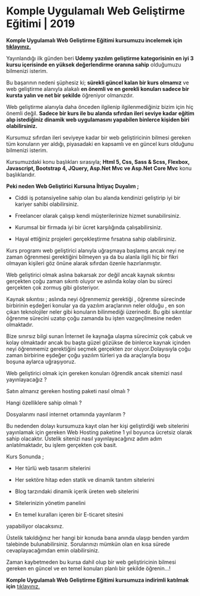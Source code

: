 # Komple Uygulamalı Web Geliştirme Eğitimi | 2019

**Komple Uygulamalı Web Geliştirme Eğitimi kursumuzu incelemek için [tıklayınız.](https://www.udemy.com/course/komple-web-developer-kursu/?referralCode=5D4498D410A2750305C1 "tıklayınız.")**

Yayınlandığı ilk günden beri **Udemy yazılım geliştirme kategorisinin en iyi 3 kursu içerisinde en yüksek değerlendirme oranına sahip** olduğumuzu bilmenizi isterim.

Bu başarının nedeni şüphesiz ki; **sürekli güncel kalan bir kurs olmamız** ve web geliştirme alanıyla alakalı **en önemli ve en gerekli konuları sadece bir kursta yalın ve net bir şekilde** öğreniyor olmanızdır.

Web geliştirme alanıyla daha önceden ilgilenip ilgilenmediğiniz bizim için hiç önemli değil. **Sadece bir kurs ile bu alanda sıfırdan ileri seviye kadar eğitim alıp istediğiniz dinamik web uygulamasını yapabilen binlerce kişiden biri olabilirsiniz.**

Kursumuz sıfırdan ileri seviyeye kadar bir web geliştiricinin bilmesi gereken tüm konuların yer aldığı, piyasadaki en kapsamlı ve en güncel kurs olduğunu bilmenizi isterim.

Kursumuzdaki konu başlıkları sırasıyla; **Html 5, Css, Sass & Scss, Flexbox, Javascript, Bootstrap 4, JQuery, Asp.Net Mvc ve Asp.Net Core Mvc** konu başlıklarıdır.

**Peki neden Web Geliştirici Kursuna İhtiyaç Duyalım ;**

- Ciddi iş potansiyeline sahip olan bu alanda kendinizi geliştirip iyi bir kariyer sahibi olabilirsiniz.

- Freelancer olarak çalışıp kendi müşterilerinize hizmet sunabilirsiniz.

- Kurumsal bir firmada iyi bir ücret karşılığında çalışabilirsiniz.

- Hayal ettiğiniz projeleri gerçekleştirme fırsatına sahip olabilirsiniz.

Kurs programı web geliştirici alanıyla uğraşmaya başlamış ancak neyi ne zaman öğrenmesi gerektiğini bilmeyen ya da bu alanla ilgili hiç bir fikri olmayan kişileri göz önüne alarak sıfırdan özenle hazırlanmıştır.

Web geliştirici olmak aslına bakarsak zor değil ancak kaynak sıkıntısı gerçekten çoğu zaman sıkıntı oluyor ve aslında kolay olan bu süreci gerçekten çok zormuş gibi gösteriyor.

Kaynak sıkıntısı ; aslında neyi öğrenmemiz gerektiği , öğrenme sürecinde birbirinin eşdeğeri konular ya da yazılım araçlarının neler olduğu , en son çıkan teknolojiler neler gibi konuların bilinmediği üzerinedir. Bu gibi sıkıntılar öğrenme sürecini uzatıp çoğu zamanda bu işten vazgeçilmesine neden olmaktadır.

Bize sınırsız bilgi sunan İnternet ile kaynağa ulaşma sürecimiz çok çabuk ve kolay olmaktadır ancak bu başta güzel gözükse de binlerce kaynak içinden neyi öğrenmemiz gerektiğini seçmek gerçekten zor oluyor.Dolayısıyla çoğu zaman birbirine eşdeğer çoğu yazılım türleri ya da araçlarıyla boşu boşuna aylarca uğraşıyoruz.

Web geliştirici olmak için gereken konuları öğrendik ancak sitemizi nasıl yayınlayacağız ? 

Satın almanız gereken hosting paketi nasıl olmalı ?

Hangi özelliklere sahip olmalı ?

Dosyalarımı nasıl internet ortamında yayınlarım ?

Bu nedenden dolayı kursumuza kayıt olan her kişi geliştirdiği web sitelerini yayınlamak için gereken Web Hosting paketine 1 yıl boyunca ücretsiz olarak sahip olacaktır. Üstelik sitenizi nasıl yayınlayacağınız adım adım anlatılmaktadır, bu işlem gerçekten çok basit.

Kurs Sonunda ;

- Her türlü web tasarım sitelerini

- Her sektöre hitap eden statik ve dinamik tanıtım sitelerini

- Blog tarzındaki dinamik içerik üreten web sitelerini

- Sitelerinizin yönetim panelini

- En temel kuralları içeren bir E-ticaret sitesini

yapabiliyor olacaksınız.

Üstelik takıldığınız her hangi bir konuda bana anında ulaşıp benden yardım talebinde bulunabilirsiniz. Sorularınızı mümkün olan en kısa sürede cevaplayacağımdan emin olabilirsiniz.

Zaman kaybetmeden bu kursa dahil olup bir web geliştiricinin bilmesi gereken en güncel ve en temel konuları planlı bir şekilde öğrenin...!

**Komple Uygulamalı Web Geliştirme Eğitimi kursumuza indirimli katılmak için** [tıklayınız.](https://www.udemy.com/course/komple-web-developer-kursu/?referralCode=5D4498D410A2750305C1 "tıklayınız.")
